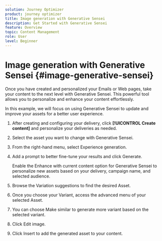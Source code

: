 ```yaml
---
solution: Journey Optimizer
product: journey optimizer
title: Image generation with Generative Sensei
description: Get Started with Generative Sensei
feature: Overview
topic: Content Management
role: User
level: Beginner
---
```

# Image generation with Generative Sensei {#image-generative-sensei}

Once you have created and personalized your Emails or Web pages, take your content to the next level with Generative Sensei. This powerful tool allows you to personalize and enhance your content effortlessly. 

In this example, we will focus on using Generative Sensei to update and improve your assets for a better user experience.

1. After creating and configuring your delivery, click **[!UICONTROL Create content]** and personalize your deliveries as needed.

1. Select the asset you want to change with Generative Sensei.

1. From the right-hand menu, select Experience generation.

1. Add a prompt to better fine-tune your results and click Generate.

    Enable the Enhance with current content option for Generative Sensei to personalize new assets based on your delivery, campaign name, and selected audience.

1. Browse the Variation suggestions to find the desired Asset.

1. Once you choose your Variant, access the advanced menu of your selected Asset. 

1. You can choose Make similar to generate more variant based on the selected variant.

1. Click Edit image.

1. Click Insert to add the generated asset to your content.
